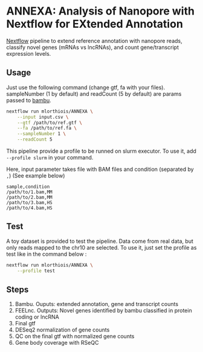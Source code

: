 # ANNEXA: Analysis of Nanopore with Nextflow for EXtended Annotation

[Nextflow](https://www.nextflow.io) pipeline to extend reference annotation with nanopore reads, classify novel genes (mRNAs vs lncRNAs), and count gene/transcript expression levels.

## Usage

Just use the following command (change gtf, fa with your files).
sampleNumber (1 by default) and readCount (5 by default) are params passed to [bambu](https://github.com/GoekeLab/bambu#advanced-options).

```sh
nextflow run mlorthiois/ANNEXA \
    --input input.csv \
    --gtf /path/to/ref.gtf \
    --fa /path/to/ref.fa \
    --sampleNumber 1 \
    --readCount 5
```

This pipeline provide a profile to be runned on slurm executor. To use it, add `--profile slurm` in your command.

Here, input parameter takes file with BAM files and condition (separated by `,`) (See example below)

```
sample,condition
/path/to/1.bam,MM
/path/to/2.bam,MM
/path/to/3.bam,HS
/path/to/4.bam,HS
```

## Test

A toy dataset is provided to test the pipeline. Data come from real data, but only reads mapped to the chr10 are selected.
To use it, just set the profile as test like in the command below :

```sh
nextflow run mlorthiois/ANNEXA \
    --profile test
```

## Steps

1. Bambu. Ouputs: extended annotation, gene and transcript counts
2. FEELnc. Outputs: Novel genes identified by bambu classified in protein coding or lncRNA
3. Final gtf
4. DESeq2 normalization of gene counts
5. QC on the final gtf with normalized gene counts
6. Gene body coverage with RSeQC
